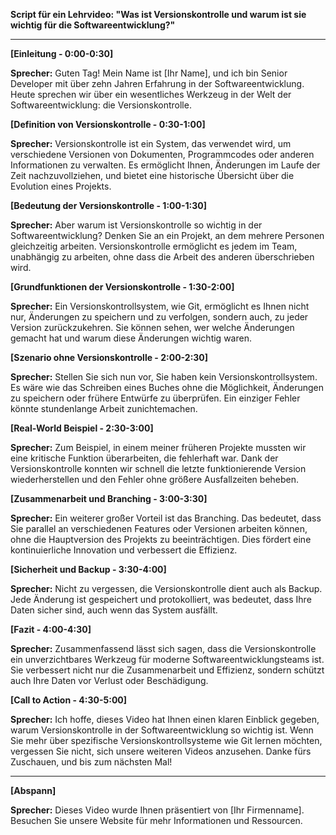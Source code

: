 **Script für ein Lehrvideo: "Was ist Versionskontrolle und warum ist sie wichtig für die Softwareentwicklung?"**

---

**[Einleitung - 0:00-0:30]**

**Sprecher:**
Guten Tag! Mein Name ist [Ihr Name], und ich bin Senior Developer mit über zehn Jahren Erfahrung in der Softwareentwicklung. Heute sprechen wir über ein wesentliches Werkzeug in der Welt der Softwareentwicklung: die Versionskontrolle.

**[Definition von Versionskontrolle - 0:30-1:00]**

**Sprecher:**
Versionskontrolle ist ein System, das verwendet wird, um verschiedene Versionen von Dokumenten, Programmcodes oder anderen Informationen zu verwalten. Es ermöglicht Ihnen, Änderungen im Laufe der Zeit nachzuvollziehen, und bietet eine historische Übersicht über die Evolution eines Projekts.

**[Bedeutung der Versionskontrolle - 1:00-1:30]**

**Sprecher:**
Aber warum ist Versionskontrolle so wichtig in der Softwareentwicklung? Denken Sie an ein Projekt, an dem mehrere Personen gleichzeitig arbeiten. Versionskontrolle ermöglicht es jedem im Team, unabhängig zu arbeiten, ohne dass die Arbeit des anderen überschrieben wird.

**[Grundfunktionen der Versionskontrolle - 1:30-2:00]**

**Sprecher:**
Ein Versionskontrollsystem, wie Git, ermöglicht es Ihnen nicht nur, Änderungen zu speichern und zu verfolgen, sondern auch, zu jeder Version zurückzukehren. Sie können sehen, wer welche Änderungen gemacht hat und warum diese Änderungen wichtig waren.

**[Szenario ohne Versionskontrolle - 2:00-2:30]**

**Sprecher:**
Stellen Sie sich nun vor, Sie haben kein Versionskontrollsystem. Es wäre wie das Schreiben eines Buches ohne die Möglichkeit, Änderungen zu speichern oder frühere Entwürfe zu überprüfen. Ein einziger Fehler könnte stundenlange Arbeit zunichtemachen.

**[Real-World Beispiel - 2:30-3:00]**

**Sprecher:**
Zum Beispiel, in einem meiner früheren Projekte mussten wir eine kritische Funktion überarbeiten, die fehlerhaft war. Dank der Versionskontrolle konnten wir schnell die letzte funktionierende Version wiederherstellen und den Fehler ohne größere Ausfallzeiten beheben.

**[Zusammenarbeit und Branching - 3:00-3:30]**

**Sprecher:**
Ein weiterer großer Vorteil ist das Branching. Das bedeutet, dass Sie parallel an verschiedenen Features oder Versionen arbeiten können, ohne die Hauptversion des Projekts zu beeinträchtigen. Dies fördert eine kontinuierliche Innovation und verbessert die Effizienz.

**[Sicherheit und Backup - 3:30-4:00]**

**Sprecher:**
Nicht zu vergessen, die Versionskontrolle dient auch als Backup. Jede Änderung ist gespeichert und protokolliert, was bedeutet, dass Ihre Daten sicher sind, auch wenn das System ausfällt.

**[Fazit - 4:00-4:30]**

**Sprecher:**
Zusammenfassend lässt sich sagen, dass die Versionskontrolle ein unverzichtbares Werkzeug für moderne Softwareentwicklungsteams ist. Sie verbessert nicht nur die Zusammenarbeit und Effizienz, sondern schützt auch Ihre Daten vor Verlust oder Beschädigung.

**[Call to Action - 4:30-5:00]**

**Sprecher:**
Ich hoffe, dieses Video hat Ihnen einen klaren Einblick gegeben, warum Versionskontrolle in der Softwareentwicklung so wichtig ist. Wenn Sie mehr über spezifische Versionskontrollsysteme wie Git lernen möchten, vergessen Sie nicht, sich unsere weiteren Videos anzusehen. Danke fürs Zuschauen, und bis zum nächsten Mal!

---

**[Abspann]**

**Sprecher:**
Dieses Video wurde Ihnen präsentiert von [Ihr Firmenname]. Besuchen Sie unsere Website für mehr Informationen und Ressourcen.